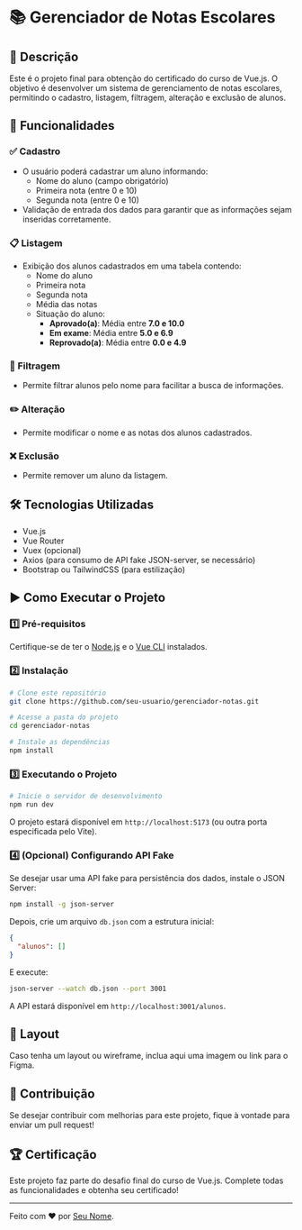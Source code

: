 # 📚 Gerenciador de Notas Escolares

## 📌 Descrição
Este é o projeto final para obtenção do certificado do curso de Vue.js. O objetivo é desenvolver um sistema de gerenciamento de notas escolares, permitindo o cadastro, listagem, filtragem, alteração e exclusão de alunos.

## 🚀 Funcionalidades

### ✅ Cadastro
- O usuário poderá cadastrar um aluno informando:
  - Nome do aluno (campo obrigatório)
  - Primeira nota (entre 0 e 10)
  - Segunda nota (entre 0 e 10)
- Validação de entrada dos dados para garantir que as informações sejam inseridas corretamente.

### 📋 Listagem
- Exibição dos alunos cadastrados em uma tabela contendo:
  - Nome do aluno
  - Primeira nota
  - Segunda nota
  - Média das notas
  - Situação do aluno:
    - **Aprovado(a)**: Média entre **7.0 e 10.0**
    - **Em exame**: Média entre **5.0 e 6.9**
    - **Reprovado(a)**: Média entre **0.0 e 4.9**

### 🔎 Filtragem
- Permite filtrar alunos pelo nome para facilitar a busca de informações.

### ✏️ Alteração
- Permite modificar o nome e as notas dos alunos cadastrados.

### ❌ Exclusão
- Permite remover um aluno da listagem.

## 🛠️ Tecnologias Utilizadas
- Vue.js
- Vue Router
- Vuex (opcional)
- Axios (para consumo de API fake JSON-server, se necessário)
- Bootstrap ou TailwindCSS (para estilização)

## ▶️ Como Executar o Projeto

### 1️⃣ Pré-requisitos
Certifique-se de ter o [Node.js](https://nodejs.org/) e o [Vue CLI](https://cli.vuejs.org/) instalados.

### 2️⃣ Instalação
```sh
# Clone este repositório
git clone https://github.com/seu-usuario/gerenciador-notas.git

# Acesse a pasta do projeto
cd gerenciador-notas

# Instale as dependências
npm install
```

### 3️⃣ Executando o Projeto
```sh
# Inicie o servidor de desenvolvimento
npm run dev
```
O projeto estará disponível em `http://localhost:5173` (ou outra porta especificada pelo Vite).

### 4️⃣ (Opcional) Configurando API Fake
Se desejar usar uma API fake para persistência dos dados, instale o JSON Server:
```sh
npm install -g json-server
```
Depois, crie um arquivo `db.json` com a estrutura inicial:
```json
{
  "alunos": []
}
```
E execute:
```sh
json-server --watch db.json --port 3001
```
A API estará disponível em `http://localhost:3001/alunos`.

## 🎨 Layout
Caso tenha um layout ou wireframe, inclua aqui uma imagem ou link para o Figma.

## 📌 Contribuição
Se desejar contribuir com melhorias para este projeto, fique à vontade para enviar um pull request!

## 🏆 Certificação
Este projeto faz parte do desafio final do curso de Vue.js. Complete todas as funcionalidades e obtenha seu certificado!

---
Feito com ❤️ por [Seu Nome](https://github.com/seu-usuario).

